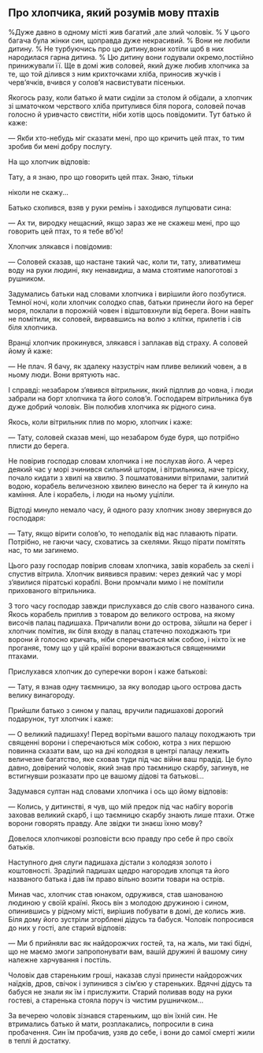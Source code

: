 ## Про хлопчика, який розумів мову птахів

%Дуже давно в одному місті жив багатий ,але злий чоловік.
% У цього багача була жінки син, щоправда дуже некрасивий.
% Вони не любили дитину.
% Не турбуючись про цю дитину,вони хотіли щоб в них народилася гарна дитина.
% Цю дитину вони годували окремо,постійно принижували її.
Ще в домі жив соловей, який дуже любив хлопчика за те, що той ділився з ним крихточками хліба, приносив жучків і черв’ячків, вчився у солов’я насвистувати пісеньки.

Якогось разу, коли батько й мати сиділи за столом й обідали, а хлопчик зі шматочком черствого хліба притулився біля порога, соловей почав голосно й уривчасто свистіти, ніби хотів щось повідомити.
Тут батько й каже:

— Якби хто-небудь міг сказати мені, про що кричить цей птах, то тим зробив би мені добру послугу.

На що хлопчик відповів:

Тату, а я знаю, про що говорить цей птах.
Знаю, тільки

ніколи не скажу...

Батько схопився, взяв у руки ремінь і заходився лупцювати сина:

— Ах ти, виродку нещасний, якщо зараз же не скажеш мені, про що говорить цей птах, то я тебе вб’ю!

Хлопчик злякався і повідомив:

— Соловей сказав, що настане такий час, коли ти, тату, зливатимеш воду на руки людині, яку ненавидиш, а мама стоятиме напоготові з рушником.

Задумались батьки над словами хлопчика і вирішили його позбутися.
Темної ночі, коли хлопчик солодко спав, батьки принесли його на берег моря, поклали в порожній човен і відштовхнули від берега.
Вони навіть не помітили, як соловей, вирвавшись на волю з клітки, прилетів і сів біля хлопчика.

Вранці хлопчик прокинувся, злякався і заплакав від страху.
А соловей йому й каже:

— Не плач.
Я бачу, як здалеку назустріч нам пливе великий човен, а в ньому люди.
Вони врятують нас.

І справді: незабаром з’явився вітрильник, який підплив до човна, і люди забрали на борт хлопчика та його солов’я.
Господарем вітрильника був дуже добрий чоловік.
Він полюбив хлопчика як рідного сина.

Якось, коли вітрильник плив по морю, хлопчик і каже:

— Тату, соловей сказав мені, що незабаром буде буря, що потрібно плисти до берега.

Не повірив господар словам хлопчика і не послухав його.
А через деякий час у морі зчинився сильний шторм, і вітрильника, наче тріску, почало кидати з хвилі на хвилю.
З пошматованими вітрилами, залитий водою, корабель величезною хвилею винесло на берег та й кинуло на каміння.
Але і корабель, і люди на ньому уціліли.

Відтоді минуло немало часу, й одного разу хлопчик знову звернувся до господаря:

— Тату, якщо вірити солов’ю, то неподалік від нас плавають пірати.
Потрібно, не гаючи часу, сховатись за скелями.
Якщо пірати помітять нас, то ми загинемо.

Цього разу господар повірив словам хлопчика, завів корабель за скелі і спустив вітрила.
Хлопчик виявився правим: через деякий час у морі з’явилися піратські кораблі.
Вони промчали мимо і не помітили прихованого вітрильника.

З того часу господар завжди прислухався до слів свого названого сина.
Якось корабель приплив з товаром до великого острова, на якому височів палац падишаха.
Причалили вони до острова, зійшли на берег і хлопчик помітив, як біля входу в палац статечно походжають три ворони й голосно кричать, ніби сперечаються між собою, і ніхто їх не проганяє, тому що у цій країні ворони вважаються священними птахами.

Прислухався хлопчик до суперечки ворон і каже батькові:

— Тату, я взнав одну таємницю, за яку володар цього острова дасть велику винагороду.

Прийшли батько з сином у палац, вручили падишахові дорогий подарунок, тут хлопчик і каже:

— О великий падишаху!
Перед ворітьми вашого палацу походжають три священні ворони і сперечаються між собою, котра з них першою повинна сказати вам, що на дні колодязя в центрі палацу лежить величезне багатство, яке сховав туди під час війни ваш прадід.
Це було давно, довірений чоловік, який знав про таємницю скарбу, загинув, не встигнувши розказати про це вашому дідові та батькові...

Задумався султан над словами хлопчика і ось що йому відповів:

— Колись, у дитинстві, я чув, що мій предок під час набігу ворогів заховав великий скарб, і що таємницю скарбу знають лише птахи.
Отже ворони говорять правду.
Але звідки ти знаєш їхню мову?

Довелося хлопчикові розповісти всю правду про себе й про своїх батьків.

Наступного дня слуги падишаха дістали з колодязя золото і коштовності.
Зраділий падишах щедро нагородив хлопця та його названого батька і дав їм право вільно возити товари на острів.

Минав час, хлопчик став юнаком, одружився, став шанованою людиною у своїй країні.
Якось він з молодою дружиною і сином, опинившись у рідному місті, вирішив побувати в домі, де колись жив.
Біля дому його зустріли згорблені дідусь та бабуся.
Чоловік попросився до них у гості, але старий відповів:

— Ми б прийняли вас як найдорожчих гостей, та, на жаль, ми такі бідні, що не маємо змоги запропонувати вам, вашій дружині й вашому сину належне харчування і постіль.

Чоловік дав стареньким гроші, наказав слузі принести найдорожчих наїдків, дров, свічок і зупинився з сім’єю у стареньких.
Вдячні дідусь та бабуся не знали як їм і прислужити.
Старий поливав воду на руки гостеві, а старенька стояла поруч із чистим рушничком...

За вечерею чоловік зізнався стареньким, що він їхній син.
Не втримались батько й мати, розплакались, попросили в сина пробачення.
Син їм пробачив, узяв до себе, і вони до самої смерті жили в теплі й достатку.
